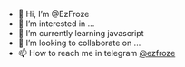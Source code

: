 - 👋 Hi, I’m @EzFroze
- 👀 I’m interested in ...
- 🌱 I’m currently learning javascript
- 💞️ I’m looking to collaborate on ...
- 📫 How to reach me in telegram [@ezfroze](t.me/ezfroze)

<!---
EzFroze/EzFroze is a ✨ special ✨ repository because its `README.md` (this file) appears on your GitHub profile.
You can click the Preview link to take a look at your changes.
--->
